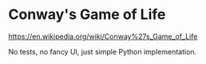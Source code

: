 # Conway's Game of Life

https://en.wikipedia.org/wiki/Conway%27s_Game_of_Life  

No tests, no fancy UI, just simple Python implementation.
